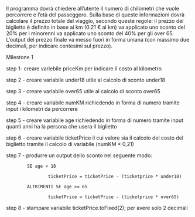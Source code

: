 Il programma dovrà chiedere all’utente il numero di chilometri che vuole percorrere e l’età del passeggero.
Sulla base di queste informazioni dovrà calcolare il prezzo totale del viaggio, secondo queste regole:
il prezzo del biglietto è definito in base ai km (0.21 € al km)
    va applicato uno sconto del 20% per i minorenni
    va applicato uno sconto del 40% per gli over 65.
L’output del prezzo finale va messo fuori in forma umana (con massimo due decimali, per indicare centesimi sul prezzo).

Milestone 1

step 1- creare variebile priceKm per indicare il costo al kilometro

step 2 - creare variabile under18 utile al calcolo di sconto under18

step 3 - creare variabile over65 utile al calcolo di sconto over65

step 4 - creare variabile numKM richiedendo in forma di numero tramite input i kilometri da percorrere

step 5 - creare variabile age richiedendo in forma di numero tramite input quanti anni ha la persona che usera il biglietto

step 6 - creare variabile ticketPrice il cui valore sia il calcolo del costo del biglietto tramite il calcolo di variabile (numKM * 0,21)

step 7 - produrre un output dello sconto nel seguente modo:

            SE age < 18 

                    ticketPrice = ticketPrice - (ticketprice * under18)

            ALTRIMENTI SE age >= 65
                
                    ticketPrice = ticketPrice - (ticketprice * over65)

step 8 - stampare variabile ticketPrice.toFixed(2); per avere solo 2 decimali